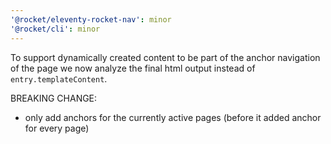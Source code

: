 ```yaml
---
'@rocket/eleventy-rocket-nav': minor
'@rocket/cli': minor
---
```


To support dynamically created content to be part of the anchor navigation of the page we now analyze the final html output instead of `entry.templateContent`.

BREAKING CHANGE:
- only add anchors for the currently active pages (before it added anchor for every page)
